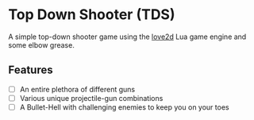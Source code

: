 # Top Down Shooter (TDS)
A simple top-down shooter game using the [love2d](https://love2d.org) Lua game engine and some elbow grease.

## Features
- [ ] An entire plethora of different guns
- [ ] Various unique projectile-gun combinations
- [ ] A Bullet-Hell with challenging enemies to keep you on your toes
